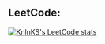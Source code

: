 

## LeetCode:<br>
[![KnlnKS's LeetCode stats](https://leetcode-stats-six.vercel.app/api?username=Retr0Wawe&theme=dark)](https://github.com/Retr0Wawe/leetcode-stats)
